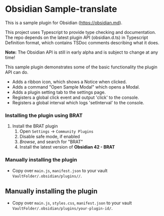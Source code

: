 # Obsidian Sample-translate

This is a sample plugin for Obsidian (https://obsidian.md).

This project uses Typescript to provide type checking and documentation.
The repo depends on the latest plugin API (obsidian.d.ts) in Typescript Definition format, which contains TSDoc comments describing what it does.

**Note:** The Obsidian API is still in early alpha and is subject to change at any time!

This sample plugin demonstrates some of the basic functionality the plugin API can do.
- Adds a ribbon icon, which shows a Notice when clicked.
- Adds a command "Open Sample Modal" which opens a Modal.
- Adds a plugin setting tab to the settings page.
- Registers a global click event and output 'click' to the console.
- Registers a global interval which logs 'setInterval' to the console.


### Installing the plugin using BRAT

1. Install the BRAT plugin
    1. Open `Settings` -> `Community Plugins`
    2. Disable safe mode, if enabled
    3. *Browse*, and search for "BRAT" 
    4. Install the latest version of **Obsidian 42 - BRAT**

### Manually installing the plugin

- Copy over `main.js`, `manifest.json` to your vault `VaultFolder/.obsidian/plugins//`.


## Manually installing the plugin

- Copy over `main.js`, `styles.css`, `manifest.json` to your vault `VaultFolder/.obsidian/plugins/your-plugin-id/`.



<!-- 
## Funding URL

You can include funding URLs where people who use your plugin can financially support it.

The simple way is to set the `fundingUrl` field to your link in your `manifest.json` file:

```json
{
    "fundingUrl": "https://buymeacoffee.com"
}
```

If you have multiple URLs, you can also do:

```json
{
    "fundingUrl": {
        // "Buy Me a Coffee": "https://buymeacoffee.com",
        // "GitHub Sponsor": "https://github.com/sponsors",
        // "Patreon": "https://www.patreon.com/"
    }
}
```

## API Documentation

See https://github.com/obsidianmd/obsidian-api -->

